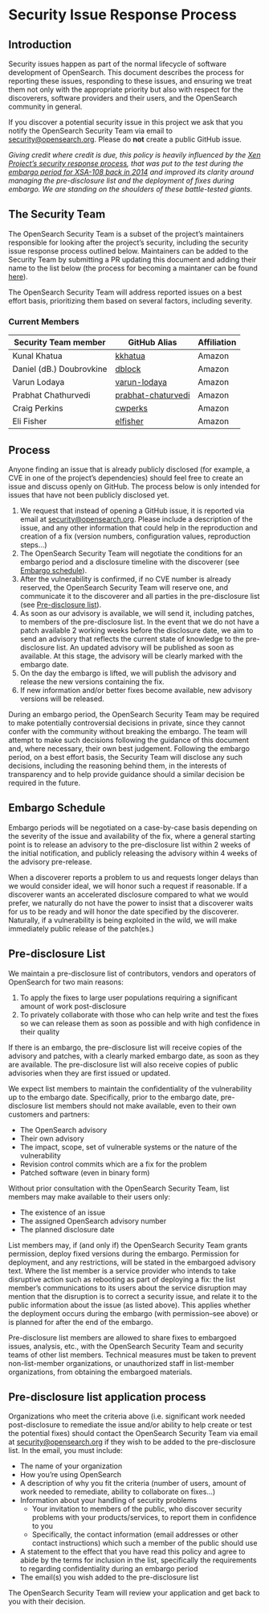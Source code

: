 # Security Issue Response Process

## Introduction

Security issues happen as part of the normal lifecycle of software development of OpenSearch. This document describes the process for reporting these issues, responding to these issues, and ensuring we treat them not only with the appropriate priority but also with respect for the discoverers, software providers and their users, and the OpenSearch community in general.

If you discover a potential security issue in this project we ask that you notify the OpenSearch Security Team via email to security@opensearch.org. Please do **not** create a public GitHub issue.

*Giving credit where credit is due, this policy is heavily influenced by the [Xen Project’s security response process](https://xenproject.org/developers/security-policy/), that was put to the test during the [embargo period for XSA-108 back in 2014](https://xenproject.org/2014/10/22/xen-project-security-policy-improvements-get-involved/) and improved its clarity around managing the pre-disclosure list and the deployment of fixes during embargo. We are standing on the shoulders of these battle-tested giants.*

## The Security Team

The OpenSearch Security Team is a subset of the project’s maintainers responsible for looking after the project’s security, including the security issue response process outlined below. Maintainers can be added to the Security Team by submitting a PR updating this document and adding their name to the list below (the process for becoming a maintaner can be found [here](https://github.com/opensearch-project/.github/blob/main/MAINTAINERS.md#becoming-a-maintainer)).

The OpenSearch Security Team will address reported issues on a best effort basis, prioritizing them based on several factors, including severity.

### Current Members

| Security Team member     | GitHub Alias                                                | Affiliation |
| ------------------------ | ----------------------------------------------------------- | ----------- |
| Kunal Khatua             | [kkhatua](https://github.com/kkhatua)                       | Amazon      |
| Daniel (dB.) Doubrovkine | [dblock](https://github.com/dblock)                         | Amazon      |
| Varun Lodaya             | [varun-lodaya](https://github.com/varun-lodaya)             | Amazon      |
| Prabhat Chathurvedi      | [prabhat-chaturvedi](https://github.com/prabhat-chaturvedi) | Amazon      |
| Craig Perkins            | [cwperks](https://github.com/cwperks)                       | Amazon      |
| Eli Fisher               | [elfisher](https://github.com/elfisher)                     | Amazon      |

## Process

Anyone finding an issue that is already publicly disclosed (for example, a CVE in one of the project’s dependencies) should feel free to create an issue and discuss openly on GitHub. The process below is only intended for issues that have not been publicly disclosed yet.

1. We request that instead of opening a GitHub issue, it is reported via email at security@opensearch.org. Please include a description of the issue, and any other information that could help in the reproduction and creation of a fix (version numbers, configuration values, reproduction steps...)
2. The OpenSearch Security Team will negotiate the conditions for an embargo period and a disclosure timeline with the discoverer (see [Embargo schedule](#embargo-schedule)).
3. After the vulnerability is confirmed, if no CVE number is already reserved, the OpenSearch Security Team will reserve one, and communicate it to the discoverer and all parties in the pre-disclosure list (see [Pre-disclosure list](#pre-disclosure-list)).
4. As soon as our advisory is available, we will send it, including patches, to members of the pre-disclosure list. In the event that we do not have a patch available 2 working weeks before the disclosure date, we aim to send an advisory that reflects the current state of knowledge to the pre-disclosure list. An updated advisory will be published as soon as available. At this stage, the advisory will be clearly marked with the embargo date.
5. On the day the embargo is lifted, we will publish the advisory and release the new versions containing the fix.
6. If new information and/or better fixes become available, new advisory versions will be released.

During an embargo period, the OpenSearch Security Team may be required to make potentially controversial decisions in private, since they cannot confer with the community without breaking the embargo. The team will attempt to make such decisions following the guidance of this document and, where necessary, their own best judgement. Following the embargo period, on a best effort basis, the Security Team will disclose any such decisions, including the reasoning behind them, in the interests of transparency and to help provide guidance should a similar decision be required in the future.

## Embargo Schedule

Embargo periods will be negotiated on a case-by-case basis depending on the severity of the issue and availability of the fix, where a general starting point is to release an advisory to the pre-disclosure list within 2 weeks of the initial notification, and publicly releasing the advisory within 4 weeks of the advisory pre-release.

When a discoverer reports a problem to us and requests longer delays than we would consider ideal, we will honor such a request if reasonable. If a discoverer wants an accelerated disclosure compared to what we would prefer, we naturally do not have the power to insist that a discoverer waits for us to be ready and will honor the date specified by the discoverer.
Naturally, if a vulnerability is being exploited in the wild, we will make immediately public release of the patch(es.)

## Pre-disclosure List

We maintain a pre-disclosure list of contributors, vendors and operators of OpenSearch for two main reasons:

1. To apply the fixes to large user populations requiring a significant amount of work post-disclosure
2. To privately collaborate with those who can help write and test the fixes so we can release them as soon as possible and with high confidence in their quality

If there is an embargo, the pre-disclosure list will receive copies of the advisory and patches, with a clearly marked embargo date, as soon as they are available. The pre-disclosure list will also receive copies of public advisories when they are first issued or updated.

We expect list members to maintain the confidentiality of the vulnerability up to the embargo date. Specifically, prior to the embargo date, pre-disclosure list members should not make available, even to their own customers and partners:

* The OpenSearch advisory
* Their own advisory
* The impact, scope, set of vulnerable systems or the nature of the vulnerability
* Revision control commits which are a fix for the problem
* Patched software (even in binary form)

Without prior consultation with the OpenSearch Security Team, list members may make available to their users only:

* The existence of an issue
* The assigned OpenSearch advisory number
* The planned disclosure date

List members may, if (and only if) the OpenSearch Security Team grants permission, deploy fixed versions during the embargo. Permission for deployment, and any restrictions, will be stated in the embargoed advisory text. Where the list member is a service provider who intends to take disruptive action such as rebooting as part of deploying a fix: the list member’s communications to its users about the service disruption may mention that the disruption is to correct a security issue, and relate it to the public information about the issue (as listed above). This applies whether the deployment occurs during the embargo (with permission–see above) or is planned for after the end of the embargo.

Pre-disclosure list members are allowed to share fixes to embargoed issues, analysis, etc., with the OpenSearch Security Team and security teams of other list members. Technical measures must be taken to prevent non-list-member organizations, or unauthorized staff in list-member organizations, from obtaining the embargoed materials.

## Pre-disclosure list application process

Organizations who meet the criteria above (i.e. significant work needed post-disclosure to remediate the issue and/or ability to help create or test the potential fixes) should contact the OpenSearch Security Team via email at security@opensearch.org if they wish to be added to the pre-disclosure list. In the email, you must include:

* The name of your organization
* How you’re using OpenSearch
* A description of why you fit the criteria (number of users, amount of work needed to remediate, ability to collaborate on fixes...)
* Information about your handling of security problems
    * Your invitation to members of the public, who discover security problems with your products/services, to report them in confidence to you
    * Specifically, the contact information (email addresses or other contact instructions) which such a member of the public should use
* A statement to the effect that you have read this policy and agree to abide by the terms for inclusion in the list, specifically the requirements to regarding confidentiality during an embargo period
* The email(s) you wish added to the pre-disclosure list


The OpenSearch Security Team will review your application and get back to you with their decision.
